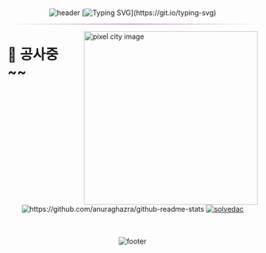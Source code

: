 <br align="center" >
<div align="center">

![header](https://capsule-render.vercel.app/api?type=waving&color=123456&height=200&section=header)
[![Typing SVG](https://readme-typing-svg.demolab.com?&center=true&font=Agbalumo&size=32&pause=20000&color=7D6B95&random=false&width=550&lines=Hello+World!)](https://git.io/typing-svg)

<hr style="border:0px; height:1px; background: linear-gradient(to left, transparent, #904e95, transparent);">

</div>
<img src="./assets/coding.gif" align="right" height="350px" alt="pixel city image" style="margin-left: 25px">

<div>

<h1>🎉 공사중~~</h1>

</div>

<br/>

<br>
<div align="center">





<div>
<img src="https://github-readme-stats.vercel.app/api?username=dwax1324&hide_rank=true&hide=stars,issues&show=reviews&show_icons=true&theme=transparent"alt ="https://github.com/anuraghazra/github-readme-stats"/>
<a target="_blank" href="https://solved.ac/profile/dwax1324">
<img src="http://mazassumnida.wtf/api/generate_badge?boj=dwax1324" alt="solvedac"/> 
</a>
</div>

<br>

<br>


![footer](https://capsule-render.vercel.app/api?type=waving&color=123456&height=150&section=footer)

</div>
